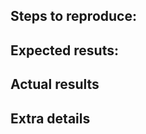 ## Steps to reproduce:
<!---
List the steps that took you on your journey to discovering this bug! Include
hyperlinks so we can go on the same journey. e.g.:
* Go to [this Looker/Mode/Periscope report](www.link_to_report.com).
* Also go to [this GA dashboard](www.link_to_ga.com).
-->

## Expected resuts:
<!---
Explain what you expected to see when you went on your journey of bug-discovery.
If you have historical data (e.g. a screenshot of the same report from last
week), here is a great place to include it! e.g.:
* The pageview numbers for yesterday _should_ be somewhat similar.
-->

## Actual results
<!---
Explain what you saw that made you go "that doesn't look right". Include
screenshots! e.g.:
* Looker is reporting 500 pageviews:
[Screenshot of Looker]
* GA is reporting 100 page views:
[Screenshot of GA]
-->

## Extra details
<!---
Include any extra details that you think might be relevant. If you're someone
that is close to the dbt code, you might know of a recent related PR. e.g.:
* PR #27 "Join pageviews to users" was merged just before we noticed this error
-->
